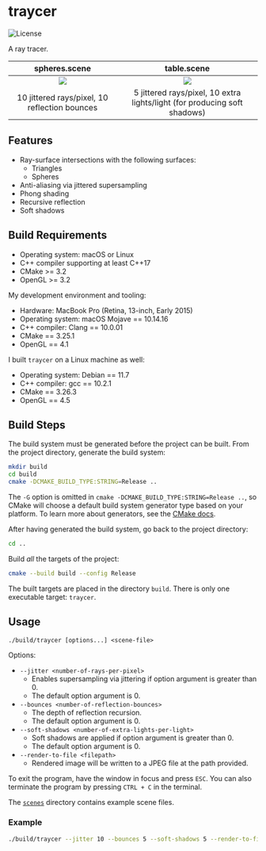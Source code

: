 # traycer

![License](https://img.shields.io/github/license/fonzcastellanos/traycer)

A ray tracer.

spheres.scene             | table.scene
:------------------------:|:-----------------------------------:
![](spheres.jpg)          | ![](table.jpg)
10 jittered rays/pixel, 10 reflection bounces | 5 jittered rays/pixel, 10 extra lights/light (for producing soft shadows)

## Features
- Ray-surface intersections with the following surfaces:
  - Triangles
  - Spheres
- Anti-aliasing via jittered supersampling
- Phong shading
- Recursive reflection
- Soft shadows

## Build Requirements
- Operating system: macOS or Linux
- C++ compiler supporting at least C++17
- CMake >= 3.2
- OpenGL >= 3.2

My development environment and tooling:
- Hardware: MacBook Pro (Retina, 13-inch, Early 2015)
- Operating system: macOS Mojave == 10.14.16
- C++ compiler: Clang == 10.0.01
- CMake == 3.25.1
- OpenGL == 4.1

I built `traycer` on a Linux machine as well:
- Operating system: Debian == 11.7
- C++ compiler: gcc == 10.2.1
- CMake == 3.26.3
- OpenGL == 4.5

## Build Steps

The build system must be generated before the project can be built. From the project directory, generate the build system:
```sh
mkdir build
cd build
cmake -DCMAKE_BUILD_TYPE:STRING=Release ..
```
The `-G` option is omitted in `cmake -DCMAKE_BUILD_TYPE:STRING=Release ..`, so CMake will choose a default build system generator type based on your platform. To learn more about generators, see the [CMake docs](https://cmake.org/cmake/help/latest/manual/cmake-generators.7.html).

After having generated the build system, go back to the project directory:
```sh
cd ..
```

Build *all* the targets of the project:
```sh
cmake --build build --config Release
```

The built targets are placed in the directory `build`. There is only one executable target: `traycer`.

## Usage
`./build/traycer [options...] <scene-file>`

Options:
- `--jitter <number-of-rays-per-pixel>`
  - Enables supersampling via jittering if option argument is greater than 0. 
  - The default option argument is 0.
- `--bounces <number-of-reflection-bounces>`
  - The depth of reflection recursion.
  - The default option argument is 0.
- `--soft-shadows <number-of-extra-lights-per-light>`
  - Soft shadows are applied if option argument is greater than 0. 
  - The default option argument is 0. 
- `--render-to-file <filepath>`
  - Rendered image will be written to a JPEG file at the path provided.

To exit the program, have the window in focus and press `ESC`. You can also terminate the program by pressing `CTRL + C` in the terminal.

The [`scenes`](scenes) directory contains example scene files. 

### Example
```sh
./build/traycer --jitter 10 --bounces 5 --soft-shadows 5 --render-to-file scene.jpg scenes/spheres.scene
```